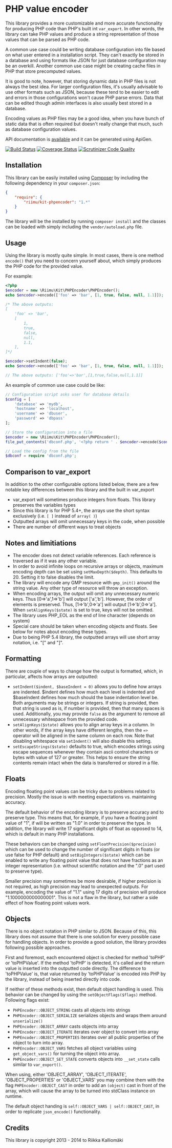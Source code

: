 # PHP value encoder #

This library provides a more customizable and more accurate functionality for
producing PHP code than PHP's built int `var_export`. In other words, the
library can take PHP values and produce a string representation of those values
that can be parsed as PHP code.

A common use case could be writing database configuration into file based on
what user entered in a installation script. They can't exactly be stored in
a database and using formats like JSON for just database configuration may be
an overkill. Another common use case might be creating cache files in PHP that
store precomputed values.

It is good to note, however, that storing dynamic data in PHP files is not
always the best idea. For larger configuration files, it's usually advisable to
use other formats such as JSON, because these tend to be easier to edit and
errors in those configurations won't cause PHP parse errors. Data that can be
edited though admin interfaces is also usually best stored in a database.

Encoding values as PHP files may be a good idea, when you have bunch of static
data that is often required but doesn't really change that much, such as
database configuration values.

API documentation is [available](http://kit.riimu.net/api/phpencoder/) and it
can be generated using ApiGen.

[![Build Status](https://travis-ci.org/Riimu/Kit-PHPEncoder.svg?branch=master)](https://travis-ci.org/Riimu/Kit-PHPEncoder)
[![Coverage Status](https://coveralls.io/repos/Riimu/Kit-PHPEncoder/badge.png?branch=master)](https://coveralls.io/r/Riimu/Kit-PHPEncoder?branch=master)
[![Scrutinizer Code Quality](https://scrutinizer-ci.com/g/Riimu/Kit-PHPEncoder/badges/quality-score.png?b=master)](https://scrutinizer-ci.com/g/Riimu/Kit-PHPEncoder/?branch=master)

## Installation ##

This library can be easily installed using [Composer](http://getcomposer.org/)
by including the following dependency in your `composer.json`:

```json
{
    "require": {
        "riimu/kit-phpencoder": "1.*"
    }
}
```

The library will be the installed by running `composer install` and the classes
can be loaded with simply including the `vendor/autoload.php` file.

## Usage ##

Using the library is mostly quite simple. In most cases, there is one method
`encode()` that you need to concern yourself about, which simply produces the
PHP code for the provided value.

For example:

```php
<?php
$encoder = new \Riimu\Kit\PHPEncoder\PHPEncoder();
echo $encoder->encode(['foo' => 'bar', [1, true, false, null, 1.1]]);

/* The above outputs:
[
    'foo' => 'bar',
    [
        1,
        true,
        false,
        null,
        1.1,
    ],
]*/

$encoder->setIndent(false);
echo $encoder->encode(['foo' => 'bar', [1, true, false, null, 1.1]]);

// The above outputs: ['foo'=>'bar',[1,true,false,null,1.1]]
```

An example of common use case could be like:

```PHP
// Configuration script asks user for database details
$config = [
    'database' => 'mydb',
    'hostname' => 'localhost',
    'username' => 'dbuser',
    'password' => 'dbpass'
];

// Store the configuration into a file
$encoder = new \Riimu\Kit\PHPEncoder\PHPEncoder();
file_put_contents('dbconf.php', '<?php return ' . $encoder->encode($config) . ';');

// Load the config from the file
$dbconf = require 'dbconf.php';
```

## Comparison to var_export ##

In addition to the other configurable options listed below, there are a few
notable key differences between this library and the built in var_export

  * var_export will sometimes produce integers from floats. This library
    preserves the variables types
  * Since this library is for PHP 5.4+, the arrays use the short syntax
    exclusively (i.e. `[ ]` instead of `array( )`)
  * Outputted arrays will omit unnecessary keys in the code, when possible
  * There are number of different ways to treat objects

## Notes and limitiations ##

  * The encoder does not detect variable references. Each reference is traversed
    as if it was any other variable.
  * In order to avoid infinite loops on recursive arrays or objects, maximum
    encoding depth can be set using `setMaxDepth($depth)`. This defaults to 20.
    Setting it to false disables the limit.
  * The library will encode any GMP resource with `gmp_init()` around the string
    value. Any other type of resource will throw an exception.
  * When encoding arrays, the output will omit any unnecessary numeric keys.
    Thus [0=>'a',1=>'b'] will output ['a','b']. However, the order of elements
    is preserved. Thus, [1=>'b',0=>'a'] will output [1=>'b',0=>'a']. When
    `setAlignKeys($state)` is set to true, keys will not be omitted.
  * The library uses PHP_EOL as the end of line character (depends on system)
  * Special care should be taken when encoding objects and floats. See below
    for notes about encoding these types.
  * Due to being PHP 5.4 library, the outputted arrays will use short array
    notation, i.e. "[" and "]".

## Formatting ##

There are couple of ways to change how the output is formatted, which, in
particular, affects how arrays are outputted:

  * `setIndent($indent, $baseIndent = 0)` allows you to define how arrays are
    indented. $indent defines how much each level is indented and $baseIndent
    defines how much should the base indentation level be. Both arguments may
    be strings or integers. If string is provided, then that string is used as
    is, if number is provided, then that many spaces is used. Additionally, you
    may provide `false` as the argument to remove all unnecessary whitespace
    from the provided code.
  * `setAlignKeys($state)` allows you to align array keys in a column. In other
    words, if the array keys have different lengths, then the `=>` operator will be
    aligned in the same column on each row. Note that disabling whitespace via
    `setIndent()` will also disable this setting.
  * `setEscapeStrings($state)` defaults to true, which encodes strings using
    escape sequences whenever they contain ascii control characters or bytes
    with value of 127 or greater. This helps to ensure the string contents
    remain intact when the data is transferred or stored in a file.

## Floats ##

Encoding floating point values can be tricky due to problems related to
precision. Mostly the issue is with meeting expectations vs. maintaining
accuracy.

The default behavior of the encoding library is to preserve accuracy and to
preserve type. This means that, for example, if you have a floating point value
of "1", if will be written as "1.0" in order to preserve the type. In addition,
the library will write 17 significant digits of float as opposed to 14, which is
default in many PHP installations.

These behaviors can be changed using `setFloatPrecision($precision)` which
can be used to change the number of significant digits in floats (or use false
for PHP default) and `setBigIntegers($state)` which can be enabled to write any
floating point value that does not have fractions as an integer representation
(i.e. without scientific notation and the ".0" part used to preserve type).

Smaller precision may sometimes be more desirable, if higher precision is not
required, as high precision may lead to unexpected outputs. For example,
encoding the value of "1.1" using 17 digits of precision will produce
"1.1000000000000001". This is not a flaw in the library, but rather a side
effect of how floating point values work.

## Objects ##

There is no object notation in PHP similar to JSON. Because of this, this library
does not assume that there is one solution for every possible case for handling
objects. In order to provide a good solution, the library provides following
possible approaches.

First and foremost, each encountered object is checked for method 'toPHP' or
'toPHPValue'. If the method 'toPHP' is detected, it's called and the return
value is inserted into the outputted code directly. The difference to
'toPHPValue' is, that value returned by 'toPHPValue' is encoded into PHP by
the library, instead of being inserted directly into code.

If neither of these methods exist, then default object handling is used. This
behavior can be changed by using the `setObjectFlags($flags)` method. Following
flags exist:

  * `PHPEncoder::OBJECT_STRING` casts all objects into strings
  * `PHPEncoder::OBJECT_SERIALIZE` serializes objects and wraps them around `unserialize()`
  * `PHPEncoder::OBJECT_ARRAY` casts objects into array
  * `PHPEncoder::OBJECT_ITERATE` iterates over object to convert into array
  * `PHPEncoder::OBJECT_PROPERTIES` iterates over all public properties of the
    object to turn into array.
  * `PHPEncoder::OBJECT_VARS` fetches all object variables using `get_object_vars()`
    for turning the object into array.
  * `PHPEncoder::OBJECT_SET_STATE` converts objects into `__set_state` calls
    similar to `var_export()`.

When using, either 'OBJECT_ARRAY', 'OBJECT_ITERATE', 'OBJECT_PROPERTIES' or
'OBJECT_VARS' you may combine them with the flag `PHPEncoder::OBJECT_CAST` in
order to add an `(object)` cast in front of the array, which will cause the
array to be turned into stdClass instance on runtime.

The default object handing is `self::OBJECT_VARS | self::OBJECT_CAST`, in order
to replicate `json_encode()` functionality.

## Credits ##

This library is copyright 2013 - 2014 to Riikka Kalliomäki

